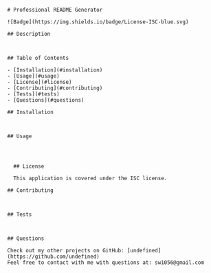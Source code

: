 
    # Professional README Generator
    
    ![Badge](https://img.shields.io/badge/License-ISC-blue.svg)
    
    ## Description
    
    
  
    ## Table of Contents
    
    - [Installation](#installation)
    - [Usage](#usage)
    - [License](#license)
    - [Contributing](#contributing)
    - [Tests](#tests)
    - [Questions](#questions)
  
    ## Installation
    
    
  
    ## Usage
    
    
  
    
      ## License
    
      This application is covered under the ISC license.
  
    ## Contributing
    
    
  
    ## Tests
    
    
  
    ## Questions
    
    Check out my other projects on GitHub: [undefined](https://github.com/undefined)   
    Feel free to contact with me with questions at: sw1056@gmail.com   
  